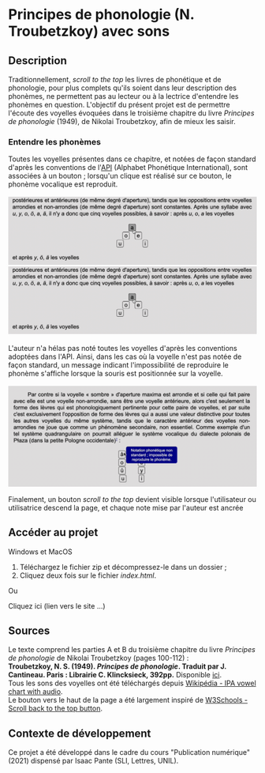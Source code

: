 # Principes de phonologie (N. Troubetzkoy) avec sons

## Description

Traditionnellement, *scroll to the top* les livres de phonétique et de phonologie, pour plus complets qu'ils soient dans leur description des phonèmes, ne permettent pas au lecteur ou à la lectrice d'entendre les phonèmes en question. L'objectif du présent projet est de permettre l'écoute des voyelles évoquées dans le troisième chapitre du livre *Principes de phonologie* (1949), de Nikolai Troubetzkoy, afin de mieux les saisir.<br> 
### Entendre les phonèmes
Toutes les voyelles présentes dans ce chapitre, et notées de façon standard d'après les conventions de l'[API](https://fr.wikipedia.org/wiki/Alphabet_phon%C3%A9tique_international) (Alphabet Phonétique International), sont associées à un bouton ; lorsqu'un clique est réalisé sur ce bouton, le phonème vocalique est reproduit.<br><br>
![capture d'écran 1](images/printScreen_1.png)
<img src="images/printScreen_1.png"><br><br>
L'auteur n'a hélas pas noté toutes les voyelles d'après les conventions adoptées dans l'API. Ainsi, dans les cas où la voyelle n'est pas notée de façon standard, un message indicant l'impossibilité de reproduire le phonème s'affiche lorsque la souris est positionnée sur la voyelle.<br><br>
<img src="images/printScreen_2.png"><br>

Finalement, un bouton *scroll to the top* devient visible lorsque l'utilisateur ou utilisatrice descend la page, et chaque note mise par l'auteur est ancrée  

## Accéder au projet
Windows et MacOS<br>
1. Téléchargez le fichier zip et décompressez-le dans un dossier ;
2. Cliquez deux fois sur le fichier *index.html*.<br>

Ou <br>

Cliquez ici (lien vers le site ...)

## Sources 
Le texte comprend les parties A et B du troisième chapitre du livre <i>Principes de phonologie</i> de Nikolai Troubetzkoy (pages 100-112) :<br> **Troubetzkoy, N. S. (1949). *Principes de phonologie*. Traduit par J. Cantineau. Paris : Librairie C. Klincksieck, 392pp.** Disponible [ici](https://ia802706.us.archive.org/22/items/principesdephono00trub/principesdephono00trub.pdf).<br>
Tous les sons des voyelles ont été téléchargés depuis [Wikipédia - IPA vowel chart with audio](https://en.wikipedia.org/wiki/IPA_vowel_chart_with_audio).<br>
Le bouton vers le haut de la page a été largement inspiré de [W3Schools - Scroll back to the top button](https://www.w3schools.com/howto/howto_js_scroll_to_top.asp).<br>

## Contexte de développement 
Ce projet a été développé dans le cadre du cours "Publication numérique" (2021) dispensé par Isaac Pante (SLI, Lettres, UNIL).